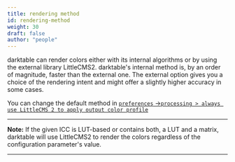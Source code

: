 ```yaml
---
title: rendering method
id: rendering-method
weight: 30
draft: false
author: "people"
---
```


darktable can render colors either with its internal algorithms or by using the external library LittleCMS2. darktable's internal method is, by an order of magnitude, faster than the external one. The external option gives you a choice of the rendering intent and might offer a slightly higher accuracy in some cases.

You can change the default method in [`preferences` ->`processing > always use LittleCMS 2 to apply output color profile`](../../preferences-settings/processing.md)

---

**Note:** If the given ICC is LUT-based or contains both, a LUT and a matrix, darktable will use LittleCMS2 to render the colors regardless of the configuration parameter's value.

---
